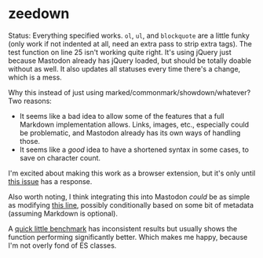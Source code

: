 # zeedown
Status: Everything specified works. `ol`, `ul`, and `blockquote` are a little funky (only work if not indented at all, need an extra pass to strip extra tags). The test function on line 25 isn't working quite right. It's using jQuery just because Mastodon already has jQuery loaded, but should be totally doable without as well. It also updates all statuses every time there's a change, which is a mess.

Why this instead of just using marked/commonmark/showdown/whatever? Two reasons:
  * It seems like a bad idea to allow some of the features that a full Markdown implementation allows. Links, images, etc., especially could be problematic, and Mastodon already has its own ways of handling those.
  * It seems like a _good_ idea to have a shortened syntax in some cases, to save on character count.

I'm excited about making this work as a browser extension, but it's only until [this issue](https://github.com/tootsuite/mastodon/issues/853) has a response.

Also worth noting, I think integrating this into Mastodon _could_ be as simple as modifying [this line](https://github.com/tootsuite/mastodon/blob/master/app/assets/javascripts/components/components/status_content.jsx#L94), possibly conditionally based on some bit of metadata (assuming Markdown is optional).

A [quick little benchmark](https://jsperf.com/tootdown) has inconsistent results but usually shows the function performing significantly better. Which makes me happy, because I'm not overly fond of ES classes.
